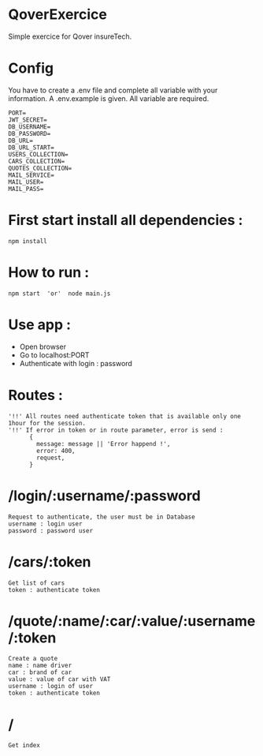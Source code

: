 # QoverExercice

Simple exercice for Qover insureTech.

# Config

You have to create a .env file and complete all variable with your information. 
A .env.example is given. All variable are required.

    PORT=
    JWT_SECRET=
    DB_USERNAME=
    DB_PASSWORD=
    DB_URL=
    DB_URL_START=
    USERS_COLLECTION=
    CARS_COLLECTION=
    QUOTES_COLLECTION=
    MAIL_SERVICE=
    MAIL_USER=
    MAIL_PASS=

# First start install all dependencies : 
    
    npm install

# How to run :

    npm start  'or'  node main.js

# Use app :

  - Open browser
  - Go to localhost:PORT
  - Authenticate with login : password
 
# Routes :

    '!!' All routes need authenticate token that is available only one 1hour for the session.
    '!!' If error in token or in route parameter, error is send :
          {
            message: message || 'Error happend !',
            error: 400,
            request,
          }

# /login/:username/:password
    Request to authenticate, the user must be in Database
    username : login user
    password : password user
    
# /cars/:token
    Get list of cars
    token : authenticate token
  
# /quote/:name/:car/:value/:username/:token
    Create a quote
    name : name driver
    car : brand of car
    value : value of car with VAT
    username : login of user
    token : authenticate token
    
# /
    Get index
